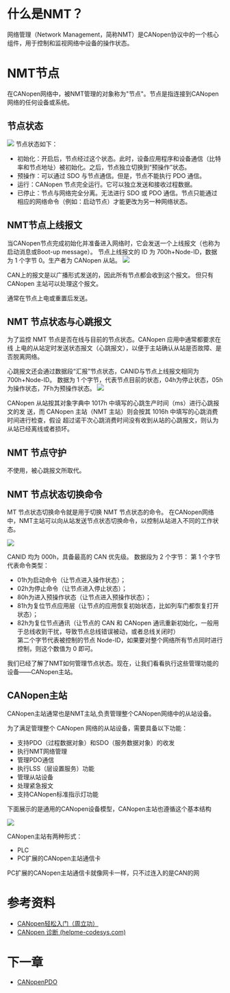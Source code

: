 # 什么是NMT？

网络管理（Network Management，简称NMT）是CANopen协议中的一个核心组件，用于控制和监视网络中设备的操作状态。

# NMT节点

在CANopen网络中，被NMT管理的对象称为"节点"。节点是指连接到CANopen网络的任何设备或系统。

## 节点状态
![](../attachments/Pasted%20image%2020241022151137.png)
节点状态如下： 
- 初始化：开启后，节点经过这个状态。此时，设备应用程序和设备通信（比特率和节点地址）被初始化。之后，节点独立切换到“预操作”状态。
- 预操作：可以通过 SDO 与节点通信。但是，节点不能执行 PDO 通信。
- 运行：CANopen 节点完全运行。它可以独立发送和接收过程数据。
- 已停止：节点与网络完全分离。无法进行 SDO 或 PDO 通信。节点只能通过相应的网络命令（例如：启动节点）才能更改为另一种网络状态。

## NMT节点上线报文

当CANopen节点完成初始化并准备进入网络时，它会发送一个上线报文（也称为启动消息或Boot-up message）。
节点上线报文的 ID 为 700h+Node-ID，数据为 1 个字节 0。生产者为 CANopen 从站。
![](../attachments/Pasted%20image%2020241012133343.png)

CAN上的报文是以广播形式发送的，因此所有节点都会收到这个报文。
但只有 CANopen 主站可以处理这个报文。

通常在节点上电或重置后发送。

## NMT 节点状态与心跳报文

为了监控 NMT 节点是否在线与目前的节点状态。CANopen 应用中通常都要求在线
上电的从站定时发送状态报文（心跳报文），以便于主站确认从站是否故障、是否脱离网络。

心跳报文还会通过数据段“汇报”节点状态，CANID与节点上线报文相同为700h+Node-ID。
数据为 1 个字节，代表节点目前的状态，04h为停止状态，05h为操作状态，7Fh为预操作状态。
![](../attachments/Pasted%20image%2020241012135116.png)

CANopen 从站按其对象字典中 1017h 中填写的心跳生产时间（ms）进行心跳报文的发
送，而 CANopen 主站（NMT 主站）则会按其 1016h 中填写的心跳消费时间进行检查，假设
超过诺干次心跳消费时间没有收到从站的心跳报文，则认为从站已经离线或者损坏。

## NMT 节点守护

不使用，被心跳报文所取代。

## NMT 节点状态切换命令

MT 节点状态切换命令就是用于切换 NMT 节点状态的命令。
在CANopen网络中，NMT主站可以向从站发送节点状态切换命令，以控制从站进入不同的工作状态。

![](../attachments/Pasted%20image%2020241012151119.png)

CANID 均为 000h，具备最高的 CAN 优先级。
数据段为 2 个字节：
第 1 个字节代表命令类型：
- 01h为启动命令（让节点进入操作状态）；
- 02h为停止命令（让节点进入停止状态）；
- 80h为进入预操作状态（让节点进入预操作状态）；
- 81h为复位节点应用层（让节点的应用恢复初始状态，比如列车门都恢复打开状态）；
- 82h为复位节点通讯（让节点的 CAN 和 CANopen 通讯重新初始化，一般用于总线收到干扰，导致节点总线错误被动，或者总线关闭时）   
第二个字节代表被控制的节点 Node-ID，如果要对整个网络所有节点同时进行控制，则这个数值为 0 即可。

我们已经了解了NMT如何管理节点状态。现在，让我们看看执行这些管理功能的设备——CANopen主站。

## CANopen主站

CANopen主站通常也是NMT主站,负责管理整个CANopen网络中的从站设备。

为了满足管理整个 CANopen 网络的从站设备，需要具备以下功能：
- 支持PDO（过程数据对象）和SDO（服务数据对象）的收发
- 执行NMT网络管理
- 管理PDO通信
- 执行LSS（层设置服务）功能
- 管理从站设备
- 处理紧急报文
- 支持CANopen标准指示灯功能

下面展示的是通用的CANopen设备模型，CANopen主站也遵循这个基本结构

![](../attachments/Pasted%20image%2020241012155045.png)

CANopen主站有两种形式：
- PLC
- PC扩展的CANopen主站通信卡

PC扩展的CANopen主站通信卡就像网卡一样，只不过连入的是CAN的网

# 参考资料
- [CANopen轻松入门（周立功）](CANopen轻松入门（周立功）.pdf)
- [CANopen 诊断 (helpme-codesys.com)](https://content.helpme-codesys.com/zh-CHS/CODESYS%20CANbus/_can_f_canopen_manager_diagnosis2.html)
# 下一章
- [CANopenPDO](CANopenPDO.md)
